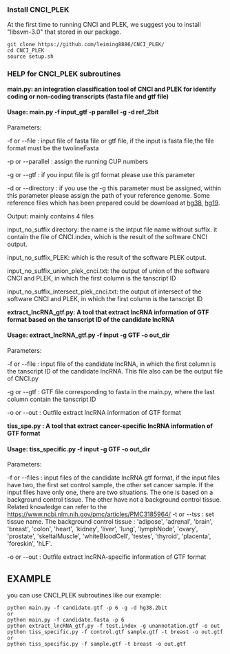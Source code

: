 ### Install CNCI_PLEK
At the first time to running CNCI and PLEK, we suggest you to install "libsvm-3.0" that stored in our package.

```
git clone https://github.com/leiming8886/CNCI_PLEK/
cd CNCI_PLEK
source setup.sh
```

### HELP for CNCI_PLEK subroutines

**main.py: an integration classification tool of CNCI and PLEK for identify coding or non-coding transcripts (fasta file and gtf file)**

#### Usage: main.py -f input_gtf -p parallel -g -d ref_2bit

Parameters:

 -f or --file : input file of fasta file or gtf file, if the input is fasta file,the file format must be the twolineFasta

 -p or --parallel : assign the running CUP numbers

 -g or --gtf : if you input file is gtf format please use this parameter

 -d or --directory : if you use the -g  this parameter must be assigned, within this parameter please assign the path of your reference genome. Some reference files which has been prepared could be download at [hg38](hgdownload.cse.ucsc.edu/goldenPath/hg38/bigZips/hg38.2bit), [hg19](hgdownload.soe.ucsc.edu/goldenPath/hg19/bigZips/hg19.2bit).

Output: mainly contains 4 files

 input_no_suffix directory: the name is the intput file name without suffix. it contain the file of CNCI.index, which is the result of the software CNCI output.

 input_no_suffix_PLEK: which is the result of the software PLEK output.

 input_no_suffix_union_plek_cnci.txt: the output of union of the software CNCI and PLEK, in which the first column is the tanscript ID

 input_no_suffix_intersect_plek_cnci.txt: the output of intersect of the software CNCI and PLEK, in which the first column is the tanscript ID


**extract_lncRNA_gtf.py: A tool that extract lncRNA information of GTF format based on the tanscript ID of the candidate lncRNA**

#### Usage: extract_lncRNA_gtf.py -f input -g GTF -o out_dir

Parameters:

 -f or --file : input file of the candidate lncRNA, in which the first column is the tanscript ID of the candidate lncRNA. This file also can be the output file of CNCI.py

 -g or --gtf : GTF file corresponding to fasta in the main.py, where the last column contain the tanscript ID


 -o or --out : Outfile extract lncRNA information of GTF format


**tiss_spe.py : A tool that extract cancer-specific lncRNA information of GTF format**

#### Usage: tiss_specific.py -f input -g GTF -o out_dir

Parameters:

 -f or --files : input files of the candidate lncRNA gtf format, if the input files have two, the first set control sample, the other set cancer sample. If the input files have only one, there are two situations. The one is based on a background control tissue. The other have not a background control tissue. Related knowledge can refer to the https://www.ncbi.nlm.nih.gov/pmc/articles/PMC3185964/
 -t or --tss : set tissue name. The background control tissue : 'adipose', 'adrenal', 'brain', 'breast', 'colon', 'heart', 'kidney', 'liver', 'lung', 'lymphNode', 'ovary', 'prostate', 'skeltalMuscle', 'whiteBloodCell', 'testes', 'thyroid', 'placenta', 'foreskin', 'hLF'. 

 -o or --out : Outfile extract lncRNA-specific information of GTF format

## EXAMPLE
you can use CNCI_PLEK subroutines like our example:

```
python main.py -f candidate.gtf -p 6 -g -d hg38.2bit
or 
python main.py -f candidate.fasta -p 6
python extract_lncRNA_gtf.py -f test.index -g unannotation.gtf -o out
python tiss_specific.py -f control.gtf sample.gtf -t breast -o out.gtf
or 
python tiss_specific.py -f sample.gtf -t breast -o out.gtf
```
